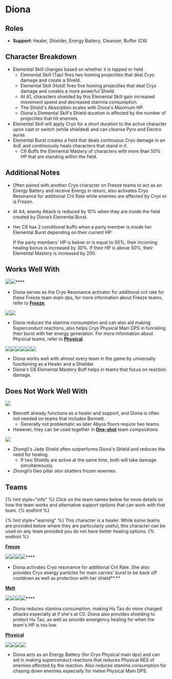 # Diona

## Roles

* **Support**: Healer, Shielder, Energy Battery, Cleanser, Buffer (C6)

## **Character Breakdown**

* Elemental Skill changes based on whether it is tapped or held.
  * Elemental Skill (Tap) fires two homing projectiles that deal Cryo damage and create a Shield.
  * Elemental Skill (Hold) fires five homing projectiles that deal Cryo damage and creates a more powerful Shield.
  * At A1, characters shielded by this Elemental Skill gain increased movement speed and decreased stamina consumption.
  * The Shield's Absorption scales with Diona's Maximum HP.
  * Diona's Elemental Skill's Shield duration is affected by the number of projectiles that hit enemies.
* Elemental Skill will apply Cryo for a short duration to the active character upon cast or switch (while shielded) and can cleanse Pyro and Electro auras.
* Elemental Burst creates a field that deals continuous Cryo damage in an AoE and continuously heals characters that stand in it.
  * C6 Buffs the Elemental Mastery of characters with more than 50% HP that are standing within the field.

## **Additional Notes**

* Often paired with another Cryo character on Freeze teams to act as an Energy Battery and receive Energy in return, also activates Cryo Resonance for additional Crit Rate while enemies are affected by Cryo or is Frozen.
* At A4, enemy Attack is reduced by 10% when they are inside the field created by Diona’s Elemental Burst.
*   Her C6 has 2 conditional buffs when a party member is inside her Elemental Burst depending on their current HP:

    If the party members' HP is below or is equal to 50%, their incoming healing bonus is increased by 30%. If their HP is above 50%, their Elemental Mastery is increased by 200.&#x20;

## **Works Well With**

****![](../../.gitbook/assets/UI\_AvatarIcon\_Ayaka.png)****![](../../.gitbook/assets/UI\_AvatarIcon\_Ganyu.png)****

* Diona serves as the Cryo Resonance activator for additional crit rate for these Freeze team main dps, for more information about Freeze teams, refer to [**Freeze**](../../teams/freeze.md).

![](../../.gitbook/assets/UI\_AvatarIcon\_Razor.png)![](../../.gitbook/assets/UI\_AvatarIcon\_Eula.png)

* Diona reduces the stamina consumption and can also aid making Superconduct reactions, also helps Cryo Physical Main DPS in funneling their burst with her energy generation. For more information about Physical teams, refer to [**Physical**](../../teams/physical.md).

![](../../.gitbook/assets/Element\_Anemo.webp)![](../../.gitbook/assets/Element\_Cryo.webp)![](../../.gitbook/assets/Element\_Electro.webp)![](../../.gitbook/assets/Element\_Geo.webp)![](../../.gitbook/assets/Element\_Hydro.webp)![](../../.gitbook/assets/Element\_Pyro.webp)

* Diona works well with almost every team in the game by universally functioning as a Healer and a Shielder.
* Diona's C6 Elemental Mastery Buff helps in teams that focus on reaction damage.

## **Does Not Work Well With**

****![](../../.gitbook/assets/UI\_AvatarIcon\_Bennett.png)****

* Bennett already functions as a healer and support, and Diona is often not needed on teams that includes Bennett.
  * Generally not problematic as later Abyss floors require two teams.
* However, they can be used together in [**One-shot**](../../teams/oneshot.md) team compositions

![](../../.gitbook/assets/UI\_AvatarIcon\_Zhongli.png)

* Zhongli's Jade Shield often outperforms Diona's Shield and reduces the need for healing.
  * If two Shields are active at the same time, both will take damage simultaneously.
* Zhongli’s Geo pillar also shatters frozen enemies.

## Teams

{% hint style="info" %}
Click on the team names below for more details on how the team works and alternative support options that can work with that team.
{% endhint %}

{% hint style="warning" %}
This character is a healer. While some teams are provided below where they are particularly useful, this character can be used on any team provided you do not have better healing options.
{% endhint %}



****[**Freeze**](../../teams/freeze.md)****

****![](../../.gitbook/assets/UI\_AvatarIcon\_Ayaka.png)****![](../../.gitbook/assets/UI\_AvatarIcon\_Mona.png)****![](../../.gitbook/assets/UI\_AvatarIcon\_Kazuha.png)****![](../../.gitbook/assets/UI\_AvatarIcon\_Diona.png)****

* Diona activates Cryo resonance for additional Crit Rate. She also provides Cryo energy particles for main carries' burst to be back off cooldown as well as protection with her shield**.**

****[**Melt**](../../teams/melt.md)****

****![](../../.gitbook/assets/UI\_AvatarIcon\_Hutao.png)****![](../../.gitbook/assets/UI\_AvatarIcon\_Xingqiu.png)****![](../../.gitbook/assets/UI\_AvatarIcon\_Kaeya.png)****![](../../.gitbook/assets/UI\_AvatarIcon\_Diona.png)****

* Diona reduces stamina consumption, making Hu Tao do more charged attacks especially at if she's at C0. Diona also provides shielding to protect Hu Tao, as well as provide emergency healing for when the team's HP is too low.

****[**Physical**](../../teams/physical.md)****

![](../../.gitbook/assets/UI\_AvatarIcon\_Eula.png)![](../../.gitbook/assets/UI\_AvatarIcon\_Shougun.png)![](../../.gitbook/assets/UI\_AvatarIcon\_Rosaria.png)![](../../.gitbook/assets/UI\_AvatarIcon\_Diona.png)

* Diona acts as an Energy Battery (for Cryo Physical main dps) and can aid in making superconduct reactions that reduces Physical RES of enemies affected by the reaction. Also reduces stamina consumption for chasing down enemies especially for melee Physical Main DPS.
